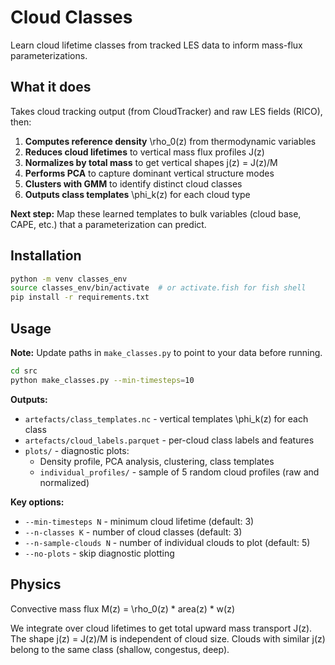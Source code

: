 # Cloud Classes

Learn cloud lifetime classes from tracked LES data to inform mass-flux parameterizations.

## What it does

Takes cloud tracking output (from CloudTracker) and raw LES fields (RICO), then:

1. **Computes reference density** \rho_0(z) from thermodynamic variables
2. **Reduces cloud lifetimes** to vertical mass flux profiles J(z)
3. **Normalizes by total mass** to get vertical shapes j(z) = J(z)/M
4. **Performs PCA** to capture dominant vertical structure modes
5. **Clusters with GMM** to identify distinct cloud classes
6. **Outputs class templates** \phi_k(z) for each cloud type

**Next step:** Map these learned templates to bulk variables (cloud base, CAPE, etc.) that a parameterization can predict.

## Installation

```bash
python -m venv classes_env
source classes_env/bin/activate  # or activate.fish for fish shell
pip install -r requirements.txt
```

## Usage

**Note:** Update paths in `make_classes.py` to point to your data before running.

```bash
cd src
python make_classes.py --min-timesteps=10
```

**Outputs:**
- `artefacts/class_templates.nc` - vertical templates \phi_k(z) for each class
- `artefacts/cloud_labels.parquet` - per-cloud class labels and features
- `plots/` - diagnostic plots:
  - Density profile, PCA analysis, clustering, class templates
  - `individual_profiles/` - sample of 5 random cloud profiles (raw and normalized)

**Key options:**
- `--min-timesteps N` - minimum cloud lifetime (default: 3)
- `--n-classes K` - number of cloud classes (default: 3)
- `--n-sample-clouds N` - number of individual clouds to plot (default: 5)
- `--no-plots` - skip diagnostic plotting

## Physics

Convective mass flux M(z) = \rho_0(z) * area(z) * w(z)

We integrate over cloud lifetimes to get total upward mass transport J(z). The shape j(z) = J(z)/M is independent of cloud size. Clouds with similar j(z) belong to the same class (shallow, congestus, deep).

